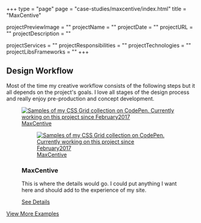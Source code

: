 +++
type = "page"
page = "case-studies/maxcentive/index.html"
title = "MaxCentive"

projectPreviewImage = ""
projectName = ""
projectDate = ""
projectURL = ""
projectDescription = ""

projectServices = ""
projectResponsibilities = ""
projectTechnologies = ""
projectLibsFrameworks = ""
+++

<!-- MaxCentive -->
<section class="pt-2">
  <!-- Section Title -->
  <div class="container align-center">
    <h2 id="design-process">Design Workflow</h2>
    <p class="sub-header mb-2 mw-35em md-pr-pl-2">Most of the time my creative workflow consists of the following steps but it all depends on the project's goals. I love all stages of the design process and really enjoy pre-production and concept development.</p>
    <!-- MaxCentive -->
    <figure class="media-item media-light">
      <a class="media-wrap img" href="../case-studies/MaxCentive/">
          <img class="lazyload" data-src="../images/content-img/16x9/img-16x9-MaxCentive-2-MD.jpg" data-srcset="../images/content-img/16x9/img-16x9-MaxCentive-2-LG.jpg 1400w, ../images/content-img/16x9/img-16x9-MaxCentive-2-MD.jpg 1400w" alt="Samples of my CSS Grid collection on CodePen.">
          <time class="time-stamp" datetime="2017"><span class="sr-only">Currently working on this project since February</span>2017</time>
          <figcaption class="media-caption" aria-hidden="true">
            <span class="project-title">MaxCentive</span>
          </figcaption>
        </a>
      <noscript>
        <figure class="media-item media-light"> 
          <a href="../case-studies/MaxCentive/">
              <img src="../images/content-img/16x9/img-16x9-MaxCentive-2-MD.jpg" srcset="../images/content-img/16x9/img-16x9-MaxCentive-2-LG.jpg 1400w, ../images/content-img/16x9/img-16x9-MaxCentive-2-MD.jpg 1400w" alt="Samples of my CSS Grid collection on CodePen.">
              <time class="time-stamp" datetime="2017"><span class="sr-only">Currently working on this project since February</span>2017</time>
          <figcaption class="media-caption" aria-hidden="true">
            <span class="project-title">MaxCentive</span>
          </figcaption>
            </a>
        </figure>
      </noscript>
      <div class="media-details pt-2 pb-2 pr-pl-tiny">
        <h3 class="mb-sm">MaxCentive</h3>
        <p class="mb-2">This is where the details would go. I could put anything I want here and should add to the experience of my
          site.</p>
        <a href="../case-studies/MaxCentive/">See Details</a>
      </div>
    </figure> 
    <!-- View More Link -->
    <a class="cta-link hidden" href="#0">View More Examples</a>
  </div>
</section>